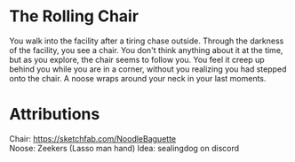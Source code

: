 # The Rolling Chair
You walk into the facility after a tiring chase outside. Through the darkness of the facility, you see a chair. You don't think anything about it at the time, but as you explore, the chair seems to follow you. You feel it creep up behind you while you are in a corner, without you realizing you had stepped onto the chair. A noose wraps around your neck in your last moments.

# Attributions
Chair: https://sketchfab.com/NoodleBaguette  
Noose: Zeekers (Lasso man hand)
Idea: sealingdog on discord
